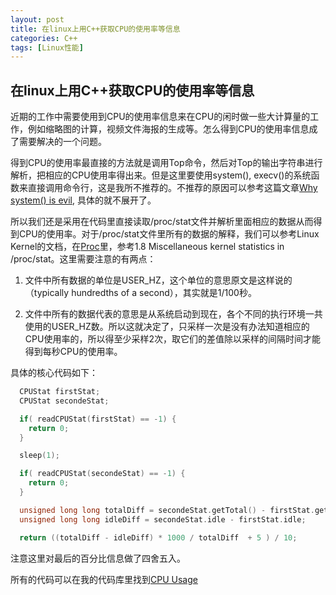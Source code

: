 ```yaml
---
layout: post
title: 在linux上用C++获取CPU的使用率等信息
categories: C++
tags: [Linux性能]
---
```


## 在linux上用C++获取CPU的使用率等信息

  近期的工作中需要使用到CPU的使用率信息来在CPU的闲时做一些大计算量的工作，例如缩略图的计算，视频文件海报的生成等。怎么得到CPU的使用率信息成了需要解决的一个问题。

  得到CPU的使用率最直接的方法就是调用Top命令，然后对Top的输出字符串进行解析，把相应的CPU使用率得出来。但是这里要使用system(), execv()的系统函数来直接调用命令行，这是我所不推荐的。不推荐的原因可以参考这篇文章[Why system() is evil](http://www.cplusplus.com/forum/articles/11153/), 具体的就不展开了。

  所以我们还是采用在代码里直接读取/proc/stat文件并解析里面相应的数据从而得到CPU的使用率。对于/proc/stat文件里所有的数据的解释，我们可以参考Linux Kernel的文档，在[Proc](https://www.kernel.org/doc/Documentation/filesystems/proc.txt)里，参考1.8 Miscellaneous kernel statistics in /proc/stat。这里需要注意的有两点：

  1. 文件中所有数据的单位是USER_HZ，这个单位的意思原文是这样说的（typically hundredths of a second），其实就是1/100秒。

  2. 文件中所有的数据代表的意思是从系统启动到现在，各个不同的执行环境一共使用的USER_HZ数。所以这就决定了，只采样一次是没有办法知道相应的CPU使用率的，所以得至少采样2次，取它们的差值除以采样的间隔时间才能得到每秒CPU的使用率。

  具体的核心代码如下：

```c++
  CPUStat firstStat;
  CPUStat secondeStat;

  if( readCPUStat(firstStat) == -1) {
    return 0;
  }

  sleep(1);

  if( readCPUStat(secondeStat) == -1) {
    return 0;
  }

  unsigned long long totalDiff = secondeStat.getTotal() - firstStat.getTotal();
  unsigned long long idleDiff = secondeStat.idle - firstStat.idle;

  return ((totalDiff - idleDiff) * 1000 / totalDiff  + 5 ) / 10;

```	

  注意这里对最后的百分比信息做了四舍五入。

  所有的代码可以在我的代码库里找到[CPU Usage](https://github.com/li-zheng/kunkun/blob/master/src/cpp/performance/systemStat.cpp)

